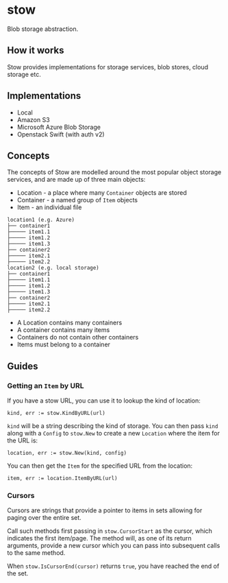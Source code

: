 # stow
Blob storage abstraction.

## How it works

Stow provides implementations for storage services, blob stores, cloud storage etc.

## Implementations

* Local
* Amazon S3
* Microsoft Azure Blob Storage
* Openstack Swift (with auth v2)

## Concepts

The concepts of Stow are modelled around the most popular object storage services, and are made up of three main objects:

* Location - a place where many `Container` objects are stored
* Container - a named group of `Item` objects
* Item - an individual file

```
location1 (e.g. Azure)
├── container1
├───── item1.1
├───── item1.2
├───── item1.3
├── container2
├───── item2.1
├───── item2.2
location2 (e.g. local storage)
├── container1
├───── item1.1
├───── item1.2
├───── item1.3
├── container2
├───── item2.1
├───── item2.2
```

* A Location contains many containers
* A container contains many items
* Containers do not contain other containers
* Items must belong to a container

## Guides

### Getting an `Item` by URL

If you have a stow URL, you can use it to lookup the kind of location:

```
kind, err := stow.KindByURL(url)
```

`kind` will be a string describing the kind of storage. You can then pass `kind` along with a `Config` to `stow.New` to create a new `Location` where the item for the URL is:

```
location, err := stow.New(kind, config)
```

You can then get the `Item` for the specified URL from the location:

```
item, err := location.ItemByURL(url)
```

### Cursors

Cursors are strings that provide a pointer to items in sets allowing for paging over the entire set.

Call such methods first passing in `stow.CursorStart` as the cursor, which indicates the first item/page. The method will, as one of its return arguments, provide a new cursor which you can pass into subsequent calls to the same method.

When `stow.IsCursorEnd(cursor)` returns `true`, you have reached the end of the set.